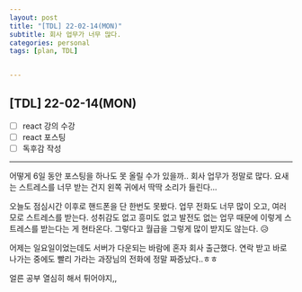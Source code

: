 ```yaml
---
layout: post
title: "[TDL] 22-02-14(MON)"
subtitle: 회사 업무가 너무 많다.
categories: personal
tags: [plan, TDL]


---
```




## [TDL] 22-02-14(MON)

- [ ] react 강의 수강
- [ ] react 포스팅
- [ ] 독후감 작성

---

어떻게 6일 동안 포스팅을 하나도 못 올릴 수가 있을까.. 회사 업무가 정말로 많다. 요새는 스트레스를 너무 받는 건지 왼쪽 귀에서 딱딱 소리가 들린다...

오늘도 점심시간 이후로 핸드폰을 단 한번도 못봤다. 업무 전화도 너무 많이 오고, 여러모로 스트레스를 받는다. 성취감도 없고 흥미도 없고 발전도 없는 업무 때문에 이렇게 스트레스를 받는다는 게 현타온다. 그렇다고 월급을 그렇게 많이 받지도 않는다. 😥

어제는 일요일이었는데도 서버가 다운되는 바람에 혼자 회사 출근했다. 연락 받고 바로 나가는 중에도 빨리 가라는 과장님의 전화에 정말 짜증났다..ㅎㅎ

얼른 공부 열심히 해서 튀어야지,,